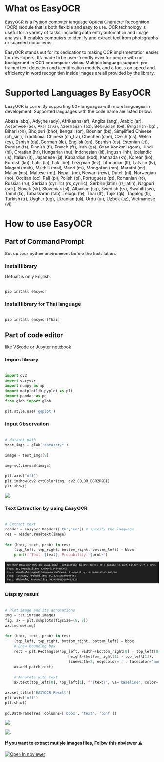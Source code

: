 # What os EasyOCR 

EasyOCR is a Python computer language Optical Character Recognition (OCR) module that is both flexible and easy to use. OCR technology is useful for a variety of tasks, including data entry automation and image analysis. It enables computers to identify and extract text from photographs or scanned documents.

EasyOCR stands out for its dedication to making OCR implementation easier for developers. It’s made to be user-friendly even for people with no background in OCR or computer vision. Multiple language support, pre-trained text detection and identification models, and a focus on speed and efficiency in word recognition inside images are all provided by the library.


# Supported Languages By EasyOCR

EasyOCR is currently supporting 80+ languages with more languages in development. Supported languages with the code name are listed below:

Abaza (abq), Adyghe (ady), Afrikaans (af), Angika (ang), Arabic (ar), Assamese (as), Avar (ava), Azerbaijani (az), Belarusian (be), Bulgarian (bg) , Bihari (bh), Bhojpuri (bho), Bengali (bn), Bosnian (bs), Simplified Chinese (ch_sim), Traditional Chinese (ch_tra), Chechen (che), Czech (cs), Welsh (cy), Danish (da), German (de), English (en), Spanish (es), Estonian (et), Persian (fa), Finnish (fi), French (fr), Irish (ga), Goan Konkani (gom), Hindi (hi), Croatian (hr), Hungarian (hu), Indonesian (id), Ingush (inh), Icelandic (is), Italian (it), Japanese (ja), Kabardian (kbd), Kannada (kn), Korean (ko), Kurdish (ku), Latin (la), Lak (lbe), Lezghian (lez), Lithuanian (lt), Latvian (lv), Magahi (mah), Maithili (mai), Maori (mi), Mongolian (mn), Marathi (mr), Malay (ms), Maltese (mt), Nepali (ne), Newari (new), Dutch (nl), Norwegian (no), Occitan (oc), Pali (pi), Polish (pl), Portuguese (pt), Romanian (ro), Russian (ru), Serbian (cyrillic) (rs_cyrillic), Serbian(latin) (rs_latin), Nagpuri (sck), Slovak (sk), Slovenian (sl), Albanian (sq), Swedish (sv), Swahili (sw), Tamil (ta), Tabassaran (tab), Telugu (te), Thai (th), Tajik (tjk), Tagalog (tl), Turkish (tr), Uyghur (ug), Ukranian (uk), Urdu (ur), Uzbek (uz), Vietnamese (vi)


# How to use EasyOCR

## Part of Command Prompt

Set up your python environment before the Installation.

### Install library

Defualt is only English.

```python

pip install easyocr

```

### Install library for Thai language

```python

pip install easyocr[Thai]

```

## Part of code editor

like VScode or Jupyter notebook

### Import library

```python

import cv2
import easyocr
import numpy as np
import matplotlib.pyplot as plt
import pandas as pd
from glob import glob

plt.style.use('ggplot')

```

### Input Observation

```python

# dataset path
test_imgs = glob('dataset/*')

image = test_imgs[9]

img=cv2.imread(image)

plt.axis("off")
plt.imshow(cv2.cvtColor(img, cv2.COLOR_BGR2RGB))
plt.show()

```

![.](img/textOCR3.png.jpg)

### Text Extraction by using EasyOCR

```python

# Extract text
reader = easyocr.Reader(['th','en']) # specify the language  
res = reader.readtext(image)

for (bbox, text, prob) in res:
    (top_left, top_right, bottom_right, bottom_left) = bbox 
    print(f'Text: {text}, Probability: {prob}')

```

![.](img/textOCR1.jpg)

### Display result

```python

# Plot image and its annotations
img = plt.imread(image)
fig, ax = plt.subplots(figsize=(8, 8))
ax.imshow(img)

for (bbox, text, prob) in res:
    (top_left, top_right, bottom_right, bottom_left) = bbox 
    # Draw bounding box
    rect = plt.Rectangle(top_left, width=(bottom_right[0] - top_left[0]), 
                             height=(bottom_right[1] - top_left[1]), 
                             linewidth=2, edgecolor='r', facecolor='none')
    ax.add_patch(rect)

    # Annotate with text 
    ax.text(top_left[0], top_left[1], f'{text}', va='baseline', color='blue', fontweight = 'heavy', fontfamily = 'Tahoma', fontsize = 'large')

ax.set_title('EASYOCR Result')
plt.axis('off')
plt.show()

pd.DataFrame(res, columns=['bbox', 'text', 'conf'])

```

![.](img/textOCR2.jpg)

![.](img/textOCR4.jpg)


#### If you want to extract mutiple images files, Follow this nbviewer ⚠️

<a href="https://nbviewer.org/github/DreamPTK/ThTaxSigns/blob/main/easyocrs.ipynb"><img src="https://user-images.githubusercontent.com/2791223/29387450-e5654c72-8294-11e7-95e4-090419520edb.png" alt="Open In nbviewer"></a>